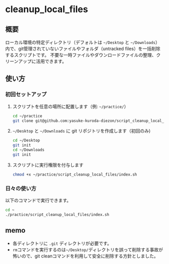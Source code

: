 
# cleanup_local_files

## 概要
ローカル環境の特定ディレクトリ（デフォルトは `~/Desktop` と `~/Downloads`）内で、git管理されていないファイルやフォルダ（untracked files）を一括削除するスクリプトです。
不要な一時ファイルやダウンロードファイルの整理、クリーンアップに活用できます。

## 使い方
### 初回セットアップ
1. スクリプトを任意の場所に配置します（例: `~/practice/`）
	```sh
	cd ~/practice
	git clone git@github.com:yasuke-kuroda-diezon/script_cleanup_local_files.git
	```
2. `~/Desktop` と `~/Downloads` に git リポジトリを作成します（初回のみ)
	```sh
	cd ~/Desktop
	git init
	cd ~/Downloads
	git init
	```
3. スクリプトに実行権限を付与します
	```sh
	chmod +x ~/practice/script_cleanup_local_files/index.sh
	```

### 日々の使い方
以下のコマンドで実行できます。
```sh
cd ~
./practice/script_cleanup_local_files/index.sh
```

## memo
- 各ディレクトリに `.git` ディレクトリが必要です。
- `rm`コマンドを実行するのは`~/Desktop/`ディレクトリを誤って削除する事故が怖いので、git cleanコマンドを利用して安全に削除する方針としました。
